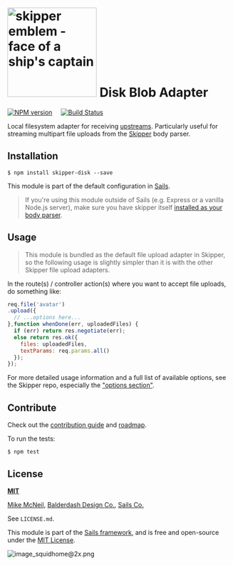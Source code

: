 # [<img title="skipper-disk - Local disk adapter for Skipper" src="http://i.imgur.com/P6gptnI.png" width="200px" alt="skipper emblem - face of a ship's captain"/>](https://github.com/balderdashy/skipper-disk) Disk Blob Adapter

[![NPM version](https://badge.fury.io/js/skipper-disk.png)](http://badge.fury.io/js/skipper-disk) &nbsp; &nbsp;
[![Build Status](https://travis-ci.org/balderdashy/skipper-disk.svg?branch=master)](https://travis-ci.org/balderdashy/skipper-disk)

Local filesystem adapter for receiving [upstreams](https://github.com/balderdashy/skipper#what-are-upstreams). Particularly useful for streaming multipart file uploads from the [Skipper](https://github.com/balderdashy/skipper) body parser.


## Installation

```
$ npm install skipper-disk --save
```

This module is part of the default configuration in [Sails](https://sailsjs.com).

> If you're using this module outside of Sails (e.g. Express or a vanilla Node.js server), make sure you have skipper itself [installed as your body parser](https://sailsjs.com/documentation/concepts/middleware?q=adding-or-overriding-http-middleware).



## Usage

> This module is bundled as the default file upload adapter in Skipper, so the following usage is slightly simpler than it is with the other Skipper file upload adapters.

In the route(s) / controller action(s) where you want to accept file uploads, do something like:

```javascript
req.file('avatar')
.upload({
  // ...options here...
},function whenDone(err, uploadedFiles) {
  if (err) return res.negotiate(err);
  else return res.ok({
    files: uploadedFiles,
    textParams: req.params.all()
  });
});
```

For more detailed usage information and a full list of available options, see the Skipper repo, especially the ["options section"](https://github.com/balderdashy/skipper#options).


## Contribute

Check out the [contribution guide](https://sailsjs.com/contributing) and [roadmap](https://trello.com/b/s9zEnyG7).

To run the tests:

```shell
$ npm test
```




## License

**[MIT](./LICENSE)**

[Mike McNeil](https://sailsjs.com/studio), [Balderdash Design Co.](http://balderdash.co), [Sails Co.](https://sailsjs.com/about)

See `LICENSE.md`.

This module is part of the [Sails framework](https://sailsjs.com), and is free and open-source under the [MIT License](https://sailsjs.com/license).


![image_squidhome@2x.png](http://i.imgur.com/RIvu9.png)

